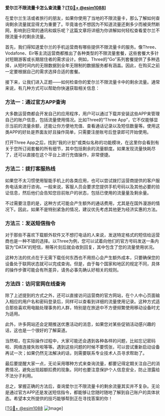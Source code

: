 **爱尔兰不限流量卡怎么查流量？[[TG💪+ @esim1088](https://t.me/s/esim1088)]**

在爱尔兰生活或者旅行的朋友，如果你使用了当地的不限流量卡，那么了解如何查询剩余流量就显得尤为重要了。毕竟谁也不想因为不知道流量还剩多少而被突然断网，影响到日常的通讯和娱乐呢？这篇文章将详细为你讲解如何轻松查看爱尔兰不限流量卡的剩余流量。

首先，我们得知道爱尔兰的手机运营商有哪些提供不限流量卡的服务。像Three、Vodafone、Eir等主流运营商都推出了各种类型的不限流量套餐，这些套餐大多针对短期游客或长期居住者的需求设计。例如，Three的“Go”系列套餐提供了多种选择，从短时间内的无限数据到全年无限制的数据服务都有涵盖。因此，在购买之前一定要根据自己的需求选择合适的套餐。

接下来，让我们进入正题——如何检查你的爱尔兰不限流量卡中的剩余流量。通常来说，有几种方式可以帮助你快速获取相关信息：

### 方法一：通过官方APP查询

大多数运营商都会开发自己的应用程序，用户可以通过下载并安装这些APP来管理自己的账户信息，包括流量使用情况。比如Three的“Three App”，它不仅能够显示当前的流量余额，还能让你方便地充值、查看通话记录以及短信数量等。使用这类APP的好处是界面友好且操作简单，只需要注册账号后登录即可开始使用。

打开Three App之后，找到“我的计划”或类似名称的功能模块，在这里你会看到有关于您所订阅套餐的所有细节，其中包括剩余的流量额度。如果发现流量快耗尽了，还可以直接在这个平台上进行充值操作，非常便捷。

### 方法二：拨打客服热线

如果您不太习惯使用智能手机上的各类应用，也可以尝试拨打运营商提供的客户服务电话来进行咨询。一般来说，客服人员会要求您提供手机号码以及其他必要的验证信息，然后他们会告知您目前账户的状态，包括已使用的流量量及剩余量。

不过需要注意的是，这种方式可能会产生额外的通话费用，尤其是在国外漫游的情况下。因此，如果不是特别紧急的情况，建议优先考虑其他更为经济实惠的方法。

### 方法三：发送短信指令

对于那些不喜欢下载额外软件又不想打电话的人来说，发送特定格式的短信给运营商也是一种不错的选择。以Three为例，您可以试着向他们的官方号码发送一条内容为“DATA”的短信，稍等片刻后就会收到回复，其中包含了您的流量使用状况。

这种方法的优点在于无需下载任何东西也不用担心会产生额外成本，只要确保您的设备处于联网状态就可以完成查询。但是，由于每个国家和地区的规定不同，具体的操作步骤可能会有所差异，请务必事先确认好相关的规则。

### 方法四：访问官网在线查询

除了上述提到的方式之外，还可以直接访问运营商的官方网站，在个人中心页面输入相应的用户名和密码登录后，同样可以查看到详细的流量使用记录。这种方式适合那些喜欢用电脑处理事务的人群，特别是在旅途中不方便频繁使用移动设备时尤为适用。

此外，许多网站还会定期推送优惠活动的消息，如果您对某些促销活动感兴趣的话，这也是一个很好的了解渠道。

当然啦，在实际操作过程中，大家可能还会遇到各种各样的问题，比如忘记密码啦、网络连接失败啦等等。遇到这些问题的时候不要慌张，可以尝试重新启动设备再试一次；如果仍然无法解决的话，则需要联系专业技术人员寻求帮助了。

最后要提醒大家一点，无论采用哪种方式来查询流量，都要记得定期关注自己的消费情况，避免出现超额扣费的现象。同时也要注意保护个人信息安全，防止泄露给不法分子利用。

总之，掌握正确的方法后，查询爱尔兰不限流量卡的剩余流量其实并不复杂。无论是通过官方APP还是发送短信指令，都能够让您随时随地了解到自己账户的具体状态。希望本文所提供的技巧能够帮到正在寻找答案的你！

[[TG💪+ @esim1088](https://t.me/s/esim1088) ![Image](https://i.postimg.cc/4NQfJmqS/Snipaste-2025-05-13-00-14-12.png)]
